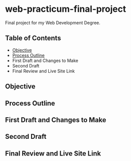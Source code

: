 # web-practicum-final-project
Final project for my Web Development Degree.

## Table of Contents
* [Objective](https://github.com/amyvlancaster/web-practicum-final-project/blob/main/README.md#objective)
* [Process Outline](https://github.com/amyvlancaster/web-practicum-final-project/blob/main/README.md#process-outline)
* First Draft and Changes to Make
* Second Draft 
* Final Review and Live Site Link 

## Objective

## Process Outline

## First Draft and Changes to Make

## Second Draft

## Final Review and Live Site Link
